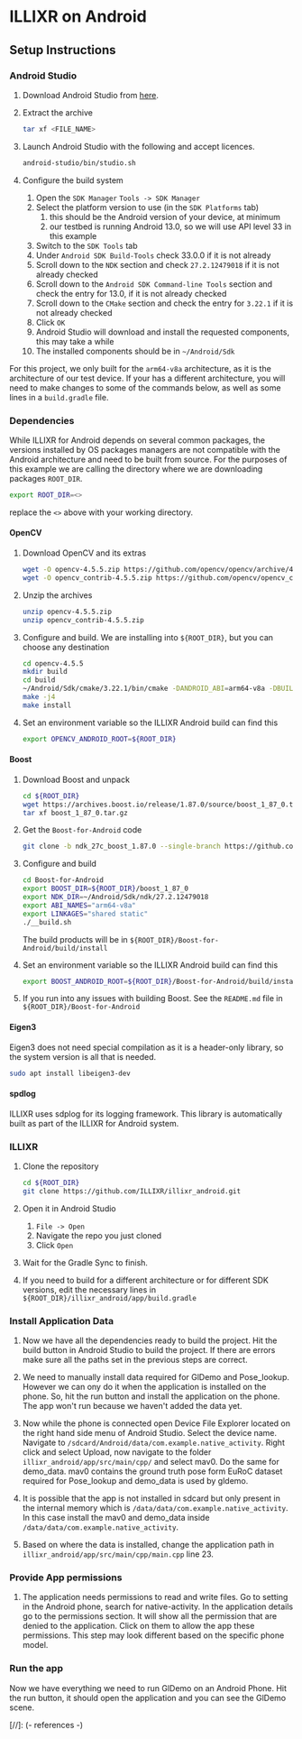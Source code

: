 # ILLIXR on Android

## Setup Instructions

### Android Studio

1. Download Android Studio from [here][1].

2. Extract the archive

   ``` bash
   tar xf <FILE_NAME>
   ```

3. Launch Android Studio with the following and accept licences.

   ``` bash
   android-studio/bin/studio.sh
   ```

4. Configure the build system
    1. Open the `SDK Manager` `Tools -> SDK Manager`
    2. Select the platform version to use (in the `SDK Platforms` tab)
        1. this should be the Android version of your device, at minimum
        2. our testbed is running Android 13.0, so we will use API level 33 in this example
    3. Switch to the `SDK Tools` tab
    4. Under `Android SDK Build-Tools` check 33.0.0 if it is not already
    5. Scroll down to the `NDK` section and check `27.2.12479018` if it is not already checked
    6. Scroll down to the `Android SDK Command-line Tools` section and check the entry for 13.0, if it is not already checked
    7. Scroll down to the `CMake` section and check the entry for `3.22.1` if it is not already checked
    8. Click `OK`
    9. Android Studio will download and install the requested components, this may take a while
    10. The installed components should be in `~/Android/Sdk`

For this project, we only built for the `arm64-v8a` architecture, as it is the architecture of our test device.
If your has a different architecture, you will need to make changes to some of the commands below, as well as
some lines in a `build.gradle` file.

### Dependencies

While ILLIXR for Android
depends on several common packages, the versions installed by OS packages managers are not compatible with
the Android architecture and need to be built from source. For the purposes of this example we are calling the directory where we are downloading packages `ROOT_DIR`.

``` bash
export ROOT_DIR=<>
```

replace the `<>` above with your working directory.
#### OpenCV

1. Download OpenCV and its extras

   ``` bash
   wget -O opencv-4.5.5.zip https://github.com/opencv/opencv/archive/4.5.5.zip
   wget -O opencv_contrib-4.5.5.zip https://github.com/opencv/opencv_contrib/archive/refs/tags/4.5.5.zip
   ```

2. Unzip the archives

   ``` bash
   unzip opencv-4.5.5.zip
   unzip opencv_contrib-4.5.5.zip
   ```

3. Configure and build. We are installing into `${ROOT_DIR}`, but you can choose any destination

   ``` bash
   cd opencv-4.5.5
   mkdir build
   cd build
   ~/Android/Sdk/cmake/3.22.1/bin/cmake -DANDROID_ABI=arm64-v8a -DBUILD_DOCS=OFF -DBUILD_SHARED_LIBS=OFF -DCMAKE_BUILD_TYPE=Release -DCMAKE_INSTALL_PREFIX=${ROOT_DIR} -DCMAKE_TOOLCHAIN_FILE=~/Android/Sdk/ndk/21.4.7075529/build/cmake/android.toolchain.cmake -DENABLE_PIC=ON -DOPENCV_EXTRA_MODULES_PATH=${ROOT_DIR}/opencv_contrib-4.5.5/modules -DANDROID_SDK_TOOLS=~/Android/Sdk/build-tools/33.0.0 -DANDROID_SDK_BUILD_TOOLS_VERSION=33.0.0 ..
   make -j4
   make install
   ```

4. Set an environment variable so the ILLIXR Android build can find this

   ``` bash
   export OPENCV_ANDROID_ROOT=${ROOT_DIR}
   ```

#### Boost

1. Download Boost and unpack

   ``` bash
   cd ${ROOT_DIR}
   wget https://archives.boost.io/release/1.87.0/source/boost_1_87_0.tar.gz
   tar xf boost_1_87_0.tar.gz
   ```
   
2. Get the `Boost-for-Android` code

   ``` bash
   git clone -b ndk_27c_boost_1.87.0 --single-branch https://github.com/dec1/Boost-for-Android.git
   ```

3. Configure and build

   ``` bash
   cd Boost-for-Android
   export BOOST_DIR=${ROOT_DIR}/boost_1_87_0
   export NDK_DIR=~/Android/Sdk/ndk/27.2.12479018
   export ABI_NAMES="arm64-v8a"
   export LINKAGES="shared static"
   ./__build.sh
   ```

    The build products will be in `${ROOT_DIR}/Boost-for-Android/build/install`

4. Set an environment variable so the ILLIXR Android build can find this

   ``` bash
   export BOOST_ANDROID_ROOT=${ROOT_DIR}/Boost-for-Android/build/install
   ```
   
5. If you run into any issues with building Boost. See the `README.md` file in `${ROOT_DIR}/Boost-for-Android`

#### Eigen3

Eigen3 does not need special compilation as it is a header-only library, so the system version is all that is needed.

``` bash
sudo apt install libeigen3-dev
```

#### spdlog

ILLIXR uses sdplog for its logging framework. This library is automatically built as part of the ILLIXR for Android system.

### ILLIXR

1. Clone the repository

   ``` bash
   cd ${ROOT_DIR}
   git clone https://github.com/ILLIXR/illixr_android.git
   ```

2. Open it in Android Studio
    1. `File -> Open`
    2. Navigate the repo you just cloned
    3. Click `Open`

3. Wait for the Gradle Sync to finish. 

4. If you need to build for a different architecture or for different SDK versions, edit the necessary lines in `${ROOT_DIR}/illixr_android/app/build.gradle`
 
### Install Application Data

1. Now we have all the dependencies ready to build the project. Hit the build button in Android Studio to build the project. If there are errors make sure all the paths set in the previous steps are correct.

2. We need to manually install data required for GlDemo and Pose_lookup. However we can ony do it when the application is installed on the phone. So, hit the run button and install the application on the phone. The app won't run because we haven't added the data yet.

3. Now while the phone is connected open Device File Explorer located on the right hand side menu of Android Studio. Select the device name. Navigate to `/sdcard/Android/data/com.example.native_activity`. Right click and select Upload, now navigate to the folder `illixr_android/app/src/main/cpp/` and select mav0. Do the same for demo_data.
   mav0 contains the ground truth pose form EuRoC dataset required for Pose_lookup and demo_data is used by gldemo.

4. It is possible that the app is not installed in sdcard but only present in the internal memory which is `/data/data/com.example.native_activity`. In this case install the mav0 and demo_data inside `/data/data/com.example.native_activity`.

5. Based on where the data is installed, change the application path in `illixr_android/app/src/main/cpp/main.cpp` line 23.

### Provide App permissions

1. The application needs permissions to read and write files. Go to setting in the Android phone, search for native-activity. In the application details go to the permissions section. It will show all the permission that are denied to the application. Click on them to allow the app these permissions. This step may look different based on the specific phone model.

### Run the app

Now we have everything we need to run GlDemo on an Android Phone. Hit the run button, it should open the application and you can see the GlDemo scene.

[//]: (- references -)

[1]:   https://developer.android.com/studio